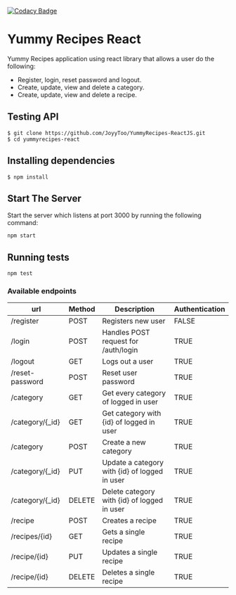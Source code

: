 [![Codacy Badge](https://api.codacy.com/project/badge/Grade/ca3832209c0d42729582f2d621b58af0)](https://www.codacy.com/app/JoyyToo/YummyRecipes-ReactJS?utm_source=github.com&amp;utm_medium=referral&amp;utm_content=JoyyToo/YummyRecipes-ReactJS&amp;utm_campaign=Badge_Grade)

# Yummy Recipes React

Yummy Recipes application using react library that allows a user do the following:

- Register, login, reset password and logout.
- Create, update, view and delete a category.
- Create, update, view and delete a recipe.

## Testing API


```
$ git clone https://github.com/JoyyToo/YummyRecipes-ReactJS.git
$ cd yummyrecipes-react
```

## Installing dependencies
```
$ npm install
```

## Start The Server
Start the server which listens at port 3000 by running the following command:
```
npm start
```

## Running tests
```
npm test
```

### Available endpoints

| url | Method|  Description| Authentication |
| --- | --- | --- | --- |
| /register | POST | Registers new user | FALSE
| /login | POST | Handles POST request for /auth/login | TRUE
| /logout | GET | Logs out a user | TRUE
| /reset-password | POST | Reset user password | TRUE
| /category | GET | Get every category of logged in user|TRUE
| /category/{_id} | GET | Get category with {id} of logged in user|TRUE
| /category | POST | Create a new category|TRUE
| /category/{_id}  | PUT | Update a category with {id} of logged in user|TRUE
| /category/{_id} | DELETE | Delete category with {id} of logged in user|TRUE
| /recipe | POST | Creates a recipe|TRUE
| /recipes/{id} | GET | Gets a single recipe|TRUE
| /recipe/{id} | PUT | Updates a single recipe|TRUE
| /recipe/{id} | DELETE | Deletes a single recipe|TRUE
